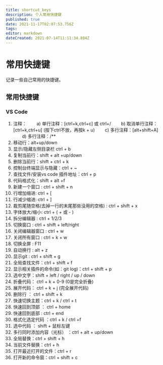 ```yaml
---
title: shortcut_keys
description: 个人常用快捷键
published: true
date: 2021-11-17T02:07:53.756Z
tags: 
editor: markdown
dateCreated: 2021-07-14T11:11:34.884Z
---
```


# 常用快捷键

记录一些自己常用的快捷键。

## 常用快捷键

### VS Code

1. 注释：
　　a) 单行注释：[ctrl+k,ctrl+c] 或 ctrl+/
　　b) 取消单行注释：[ctrl+k,ctrl+u] (按下ctrl不放，再按k + u)
　　c) 多行注释：[alt+shift+A]
　　d) 多行注释：/**
2. 移动行：alt+up/down
3. 显示/隐藏左侧目录栏 ctrl + b
4. 复制当前行：shift + alt +up/down
5. 删除当前行：shift + ctrl + k
6. 控制台终端显示与隐藏：ctrl + ~
7. 查找文件/安装vs code 插件地址：ctrl + p
8. 代码格式化：shift + alt +f
9. 新建一个窗口 : ctrl + shift + n
10. 行增加缩进: ctrl + [
11. 行减少缩进: ctrl + ]
12. 裁剪尾随空格(去掉一行的末尾那些没用的空格) : ctrl + shift + x
13. 字体放大/缩小: ctrl + ( + 或 - )
14. 拆分编辑器 : ctrl + 1/2/3
15. 切换窗口 : ctrl + shift + left/right
16. 关闭编辑器窗口 : ctrl + w
17. 关闭所有窗口 : ctrl + k + w
18. 切换全屏 : F11
19. 自动换行 : alt + z
20. 显示git : ctrl + shift + g
21. 全局查找文件：ctrl + shift + f
22. 显示相关插件的命令(如：git log)：ctrl + shift + p
23. 选中文字：shift + left / right / up / down
24. 折叠代码： ctrl + k + 0-9 (0是完全折叠)
25. 展开代码： ctrl + k + j (完全展开代码)
26. 删除行 ： ctrl + shift + k
27. 快速切换主题：ctrl + k / ctrl + t
28. 快速回到顶部 ： ctrl + home
29. 快速回到底部 : ctrl + end
30. 格式化选定代码 ：ctrl + k / ctrl +f
31. 选中代码 ： shift + 鼠标左键
32. 多行同时添加内容（光标） ：ctrl + alt + up/down
33. 全局替换：ctrl + shift + h
34. 当前文件替换：ctrl + h
35. 打开最近打开的文件：ctrl + r
36. 打开新的命令窗：ctrl + shift + c